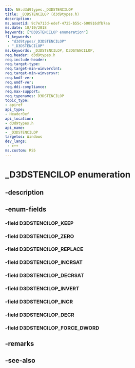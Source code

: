 ```yaml
---
UID: NE:d3d9types._D3DSTENCILOP
title: _D3DSTENCILOP (d3d9types.h)
description: 
ms.assetid: 9c7e713d-edef-4725-b55c-600916dfb7aa
ms.date: 10/19/2018
keywords: ["D3DSTENCILOP enumeration"]
f1_keywords:
 - "d3d9types/_D3DSTENCILOP"
 - "_D3DSTENCILOP"
ms.keywords: _D3DSTENCILOP, D3DSTENCILOP, 
req.header: d3d9types.h
req.include-header:
req.target-type:
req.target-min-winverclnt:
req.target-min-winversvr:
req.kmdf-ver:
req.umdf-ver:
req.ddi-compliance:
req.max-support:
req.typenames: D3DSTENCILOP
topic_type: 
- apiref
api_type: 
- HeaderDef
api_location: 
- d3d9types.h
api_name: 
- _D3DSTENCILOP
targetos: Windows
dev_langs:
 - c++
ms.custom: RS5
---
```


# _D3DSTENCILOP enumeration

## -description



## -enum-fields

### -field D3DSTENCILOP_KEEP 
### -field D3DSTENCILOP_ZERO 
### -field D3DSTENCILOP_REPLACE 
### -field D3DSTENCILOP_INCRSAT 
### -field D3DSTENCILOP_DECRSAT 
### -field D3DSTENCILOP_INVERT 
### -field D3DSTENCILOP_INCR 
### -field D3DSTENCILOP_DECR 
### -field D3DSTENCILOP_FORCE_DWORD 

## -remarks

## -see-also
